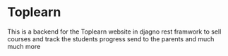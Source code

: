 # Toplearn
This is a backend for the Toplearn website in djagno rest framwork to sell courses and 
track the students progress send to the parents and much much more
